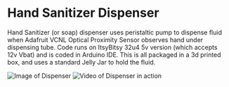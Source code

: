 # Hand Sanitizer Dispenser
Hand Sanitizer (or soap) dispenser uses peristaltic pump to dispense fluid when Adafruit VCNL Optical Proximity Sensor observes hand under dispensing tube.  Code runs on ItsyBitsy 32u4 5v version (which accepts 12v Vbat) and is coded in Arduino IDE.  This is all packaged in a 3d printed box, and uses a standard Jelly Jar to hold the fluid.

![Image of Dispenser](https://github.com/dnkorte/sanitizer/tree/master/pictures/picture1_front.jpg)
![Video of Dispenser in action](https://www.youtube.com/watch?v=iYxsz3DUehM)
